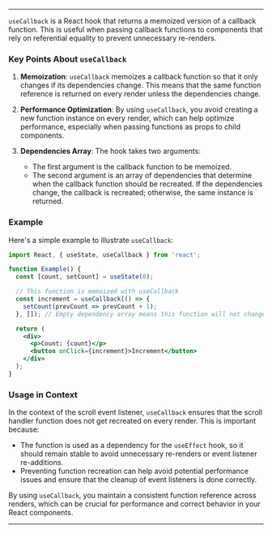 
---
`useCallback` is a React hook that returns a memoized version of a callback function. This is useful when passing callback functions to components that rely on referential equality to prevent unnecessary re-renders.

### Key Points About `useCallback`

1. **Memoization**: `useCallback` memoizes a callback function so that it only changes if its dependencies change. This means that the same function reference is returned on every render unless the dependencies change.

2. **Performance Optimization**: By using `useCallback`, you avoid creating a new function instance on every render, which can help optimize performance, especially when passing functions as props to child components.

3. **Dependencies Array**: The hook takes two arguments:
   - The first argument is the callback function to be memoized.
   - The second argument is an array of dependencies that determine when the callback function should be recreated. If the dependencies change, the callback is recreated; otherwise, the same instance is returned.

### Example

Here's a simple example to illustrate `useCallback`:

```jsx
import React, { useState, useCallback } from 'react';

function Example() {
  const [count, setCount] = useState(0);

  // This function is memoized with useCallback
  const increment = useCallback(() => {
    setCount(prevCount => prevCount + 1);
  }, []); // Empty dependency array means this function will not change

  return (
    <div>
      <p>Count: {count}</p>
      <button onClick={increment}>Increment</button>
    </div>
  );
}
```

### Usage in Context

In the context of the scroll event listener, `useCallback` ensures that the scroll handler function does not get recreated on every render. This is important because:
- The function is used as a dependency for the `useEffect` hook, so it should remain stable to avoid unnecessary re-renders or event listener re-additions.
- Preventing function recreation can help avoid potential performance issues and ensure that the cleanup of event listeners is done correctly.

By using `useCallback`, you maintain a consistent function reference across renders, which can be crucial for performance and correct behavior in your React components.

---